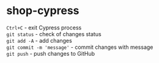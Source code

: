 # shop-cypress


`Ctrl+C` - exit Cypress process<br />
`git status` - check of changes status<br />
`git add -A` - add changes<br />
`git commit -m 'message'` - commit changes with message<br />
`git push` - push changes to GitHub<br />